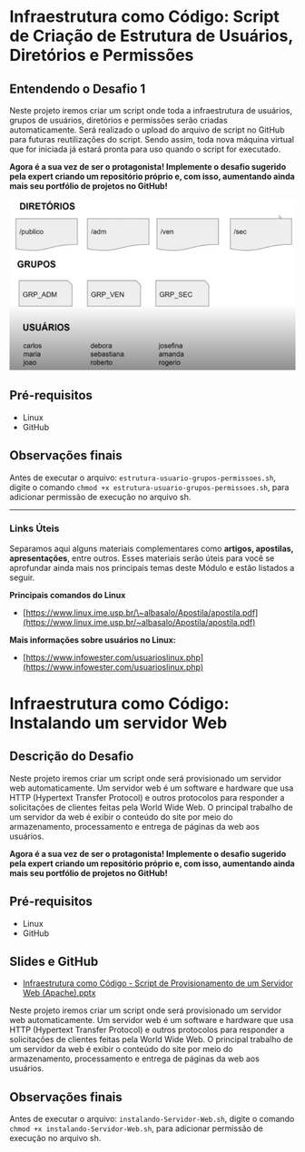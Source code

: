 # Infraestrutura como Código: Script de Criação de Estrutura de Usuários, Diretórios e Permissões

## **Entendendo o Desafio 1**

Neste projeto iremos criar um script onde toda a infraestrutura de usuários, grupos de usuários, diretórios e permissões serão criadas automaticamente. Será realizado o upload do arquivo de script no GitHub para futuras reutilizações do script. Sendo assim, toda nova máquina virtual que for iniciada já estará pronta para uso quando o script for executado.

**Agora é a sua vez de ser o protagonista! Implemente o desafio sugerido pela expert criando um repositório próprio e, com isso, aumentando ainda mais seu portfólio de projetos no GitHub!**

![IaC-01](images/IaC-01.png)

## **Pré-requisitos**

* Linux
* GitHub

## Observações finais

Antes de executar o arquivo: `estrutura-usuario-grupos-permissoes.sh`, digite o comando `chmod +x estrutura-usuario-grupos-permissoes.sh`, para adicionar permissão de execução no arquivo sh.

---

### **Links Úteis**

Separamos aqui alguns materiais complementares como **artigos, apostilas, apresentações**, entre outros. Esses materiais serão úteis para você se aprofundar ainda mais nos principais temas deste Módulo e estão listados a seguir.

**Principais comandos do Linux**

* [https://www.linux.ime.usp.br/\~albasalo/Apostila/apostila.pdf](https://www.linux.ime.usp.br/~albasalo/Apostila/apostila.pdf)

**Mais informações sobre usuários no Linux:**

* [https://www.infowester.com/usuarioslinux.php](https://www.infowester.com/usuarioslinux.php)

# Infraestrutura como Código: Instalando um servidor Web

## **Descrição do Desafio**

Neste projeto iremos criar um script onde será provisionado um servidor web automaticamente. Um servidor web é um software e hardware que usa HTTP (Hypertext Transfer Protocol) e outros protocolos para responder a solicitações de clientes feitas pela World Wide Web. O principal trabalho de um servidor da web é exibir o conteúdo do site por meio do armazenamento, processamento e entrega de páginas da web aos usuários.

**Agora é a sua vez de ser o protagonista! Implemente o desafio sugerido pela expert criando um repositório próprio e, com isso, aumentando ainda mais seu portfólio de projetos no GitHub!**

## **Pré-requisitos**

* Linux
* GitHub

## **Slides e GitHub**

* [Infraestrutura como Código - Script de Provisionamento de um Servidor Web (Apache).pptx](https://hermes.dio.me/files/assets/b11bdf40-aadf-4fd9-9462-d774ee352ff2.pptx)

Neste projeto iremos criar um script onde será provisionado um servidor web automaticamente. Um servidor web é um software e hardware que usa HTTP (Hypertext Transfer Protocol) e outros protocolos para responder a solicitações de clientes feitas pela World Wide Web. O principal trabalho de um servidor da web é exibir o conteúdo do site por meio do armazenamento, processamento e entrega de páginas da web aos usuários.

## Observações finais

Antes de executar o arquivo: `instalando-Servidor-Web.sh`, digite o comando `chmod +x instalando-Servidor-Web.sh`, para adicionar permissão de execução no arquivo sh.
